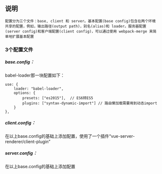 ## 说明
    配置分为三个文件：base, client 和 server。基本配置(base config)包含在两个环境共享的配置，例如，输出路径(output path)，别名(alias)和 loader。服务器配置(server config)和客户端配置(client config)，可以通过使用 webpack-merge 来简单地扩展基本配置
### 3个配置文件
##### base.config：

babel-loader那一块配置如下：    
```
use: {
    loader: "babel-loader",
    options: {
        presets: ["es2015"],  // ES6转ES5
        plugins: ["syntax-dynamic-import"] // 路由懒加载需要用到动态import
    }
},
```
##### client.config：
在以上base.config的基础上添加配置，使用了一个插件“vue-server-renderer/client-plugin”
    
##### server.config：
在以上base.config的基础上添加配置
